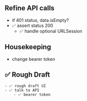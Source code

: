 

## Refine API calls

- if 401 status, data.isEmpty?
- ✅ assert status 200
	- ✅ handle optional URLSession

## Housekeeping
- change bearer token


## ✅ Rough Draft
	- ✅ rough draft UI
	- ✅ talk to API
		- ✅ bearer token
